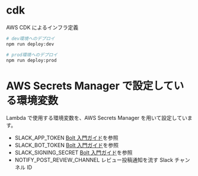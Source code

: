 # cdk

AWS CDK によるインフラ定義

```sh
# dev環境へのデプロイ
npm run deploy:dev

# prod環境へのデプロイ
npm run deploy:prod
```

# AWS Secrets Manager で設定している環境変数

Lambda で使用する環境変数を、AWS Secrets Manager を用いて設定しています。

- SLACK_APP_TOKEN [Bolt 入門ガイド](https://slack.dev/bolt-python/ja-jp/tutorial/getting-started-http)を参照
- SLACK_BOT_TOKEN [Bolt 入門ガイド](https://slack.dev/bolt-python/ja-jp/tutorial/getting-started-http)を参照
- SLACK_SIGNING_SECRET [Bolt 入門ガイド](https://slack.dev/bolt-python/ja-jp/tutorial/getting-started-http)を参照
- NOTIFY_POST_REVIEW_CHANNEL レビュー投稿通知を流す Slack チャンネル ID
